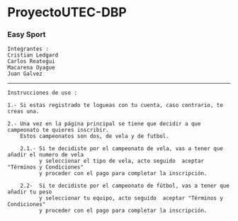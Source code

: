# ProyectoUTEC-DBP
### Easy Sport

    Integrantes : 
    Cristian Ledgard
    Carlos Reategui
    Macarena Oyague
    Juan Galvez
    
 ****
    Instrucciones de uso :
    
    1.- Si estas registrado te logueas con tu cuenta, caso contrario, te creas una.
    
    2.- Una vez en la página principal se tiene que decidir a que campeonato te quieres inscribir. 
        Estos campeonatos son dos, de vela y de futbol.
       
        2.1.- Si te decidiste por el campeonato de vela, vas a tener que añadir el numero de vela 
              y seleccionar el tipo de vela, acto seguido  aceptar "Términos y Condiciones" 
              y proceder con el pago para completar la inscripción.
        
        2.2-  Si te decidiste por el campeonato de fútbol, vas a tener que añadir tu peso 
              y seleccionar tu equipo, acto seguido  aceptar "Términos y Condiciones" 
              y proceder con el pago para completar la inscripción.
        